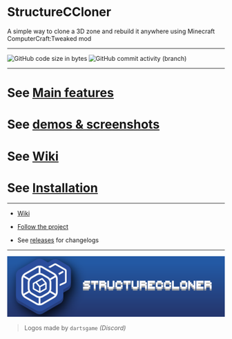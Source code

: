# StructureCCloner
A simple way to clone a 3D zone and rebuild it anywhere using Minecraft ComputerCraft:Tweaked mod

---
![GitHub code size in bytes](https://img.shields.io/github/languages/code-size/hzFishy/StructureCCloner?label=Code%20size)
![GitHub commit activity (branch)](https://img.shields.io/github/commit-activity/t/hzFishy/StructureCCloner?label=Total%20commits)

---
# See [Main features](Home#main-features)
# See [demos & screenshots](demos-&-screens)
# See [Wiki](https://github.com/hzFishy/StructureCCloner/wiki)
# See [Installation](Guide#install)
---

- [Wiki](https://github.com/hzFishy/StructureCCloner/wiki)

- [Follow the project](https://github.com/users/hzFishy/projects/8)

- See [releases](https://github.com/hzFishy/StructureCCloner/releases) for changelogs
---
![Logo Banner](https://github.com/hzFishy/StructureCCloner/blob/3d998e2cae3267d50e2ebff64fe29e2a595f01be/_wiki/assets/BannerLogo2.png)
> Logos made by `dartsgame` *(Discord)*
